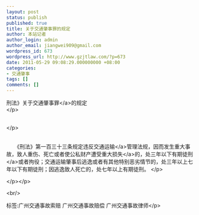 ```yaml
---
layout: post
status: publish
published: true
title: 关于交通肇事罪的规定
author: 本站记者
author_login: admin
author_email: jiangwei909@gmail.com
wordpress_id: 673
wordpress_url: http://www.gzjtlaw.com/?p=673
date: 2011-05-29 09:08:29.000000000 +08:00
categories:
- 交通肇事
tags: []
comments: []
---
```

<p><p>刑法》关于<a>交通肇事罪<&#47;a>的规定<br><&#47;p><p><br><&#47;p><p><br>　　《刑法》第一百三十三条规定违反<a>交通运输<&#47;a>管理法规，因而发生重大事故，致人重伤、死亡或者使公私财产遭受重大<a>损失<&#47;a>的，处三年以下<a>有期徒刑<&#47;a>或者拘役；交通运输肇事后逃逸或者有其他特别恶劣情节的，处三年以上七年以下有期徒刑；因逃逸致人死亡的，处七年以上有期徒刑。 <&#47;p><p><&#47;p><&#47;p><br&#47;><p>标签:广州交通事故索赔 广州交通事故赔偿 广州交通事故律师<&#47;p>
